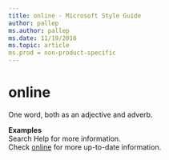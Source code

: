 ```yaml
---
title: online - Microsoft Style Guide
author: pallep
ms.author: pallep
ms.date: 11/19/2016
ms.topic: article
ms.prod = non-product-specific
---
```


# online

One word, both as an adjective and adverb.

**Examples**  
Search Help for more information.  
Check [online](http://example.com/) for more up-to-date information.
